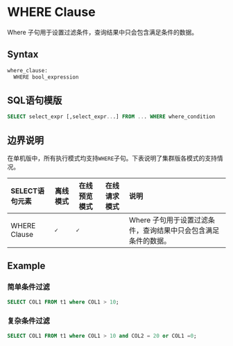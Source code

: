 # WHERE Clause

Where 子句用于设置过滤条件，查询结果中只会包含满足条件的数据。

## Syntax

```yacc
where_clause:
  WHERE bool_expression
```

## SQL语句模版

```SQL
SELECT select_expr [,select_expr...] FROM ... WHERE where_condition
```

## 边界说明
在单机版中，所有执行模式均支持`WHERE`子句。下表说明了集群版各模式的支持情况。

| SELECT语句元素                                 | 离线模式  | 在线预览模式 | 在线请求模式 | 说明                                                                                                                                                                                                                                                                          |
| :--------------------------------------------- | --------- | ------------ | ------------ |:----------------------------------------------------------------------------------------------------------------------------------------------------------------------------------------------------------------------------------------------------------------------------|
| WHERE Clause       | **``✓``** | **``✓``**    |              | Where 子句用于设置过滤条件，查询结果中只会包含满足条件的数据。 |

## Example

### 简单条件过滤

```SQL
SELECT COL1 FROM t1 where COL1 > 10;
```

### 复杂条件过滤

```sql
SELECT COL1 FROM t1 where COL1 > 10 and COL2 = 20 or COL1 =0;
```

